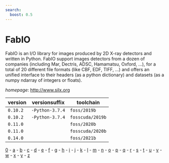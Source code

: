 ```yaml
---
search:
  boost: 0.5
---
```

# FabIO

FabIO is an I/O library for images produced by 2D X-ray detectors and written in Python.  FabIO support images detectors from a dozen of companies (including Mar, Dectris, ADSC, Hamamatsu, Oxford, ...),  for a total of 20 different file formats (like CBF, EDF, TIFF, ...) and offers an unified interface to their headers  (as a python dictionary) and datasets (as a numpy ndarray of integers or floats).

*homepage*: <http://www.silx.org>

version | versionsuffix | toolchain
--------|---------------|----------
``0.10.2`` | ``-Python-3.7.4`` | ``foss/2019b``
``0.10.2`` | ``-Python-3.7.4`` | ``fosscuda/2019b``
``0.11.0`` |  | ``foss/2020b``
``0.11.0`` |  | ``fosscuda/2020b``
``0.14.0`` |  | ``foss/2021b``

[0](../0/index.md) - [a](../a/index.md) - [b](../b/index.md) - [c](../c/index.md) - [d](../d/index.md) - [e](../e/index.md) - [f](../f/index.md) - [g](../g/index.md) - [h](../h/index.md) - [i](../i/index.md) - [j](../j/index.md) - [k](../k/index.md) - [l](../l/index.md) - [m](../m/index.md) - [n](../n/index.md) - [o](../o/index.md) - [p](../p/index.md) - [q](../q/index.md) - [r](../r/index.md) - [s](../s/index.md) - [t](../t/index.md) - [u](../u/index.md) - [v](../v/index.md) - [w](../w/index.md) - [x](../x/index.md) - [y](../y/index.md) - [z](../z/index.md)

